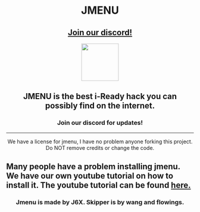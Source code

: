 <h1 align="center">JMENU</h1>
<h2 align="center"><a href="https://discord.gg/TTZnAjYXbm">Join our discord!</a></h2>
<p align="center">
<img src="https://raw.githubusercontent.com/J6co0b/jmenu/main/files/jmenu.png" width="100" height="100"></img>
</p>
<h2 align="center">JMENU is the best i-Ready hack you can possibly find on the internet.</h2>
<h3 align="center">Join our discord for updates!</h3>
<hr>
<p align="center">We have a license for jmenu, I have no problem anyone forking this project. Do NOT remove credits or change the code.</p>
<h2>Many people have a problem installing jmenu. We have our own youtube tutorial on how to install it. The youtube tutorial can be found <a href="https://youtu.be/_2X2ozTXwj4">here.</a></h2>
<h3 align="center">Jmenu is made by J6X. Skipper is by wang and flowings.
